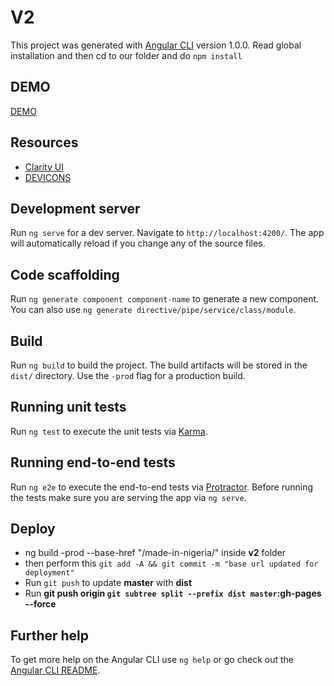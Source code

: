 # V2

This project was generated with [Angular CLI](https://github.com/angular/angular-cli) version 1.0.0. Read global installation and then cd to our folder and do `npm install`

## DEMO
 [DEMO](https://theo4u.github.io/made-in-nigeria/)

## Resources
- [Clarity UI](https://vmware.github.io/clarity)
- [DEVICONS](http://konpa.github.io/devicon)

## Development server

Run `ng serve` for a dev server. Navigate to `http://localhost:4200/`. The app will automatically reload if you change any of the source files.

## Code scaffolding

Run `ng generate component component-name` to generate a new component. You can also use `ng generate directive/pipe/service/class/module`.

## Build

Run `ng build` to build the project. The build artifacts will be stored in the `dist/` directory. Use the `-prod` flag for a production build.

## Running unit tests

Run `ng test` to execute the unit tests via [Karma](https://karma-runner.github.io).

## Running end-to-end tests

Run `ng e2e` to execute the end-to-end tests via [Protractor](http://www.protractortest.org/).
Before running the tests make sure you are serving the app via `ng serve`.


## Deploy  
- ng build -prod --base-href "/made-in-nigeria/" inside **v2** folder
- then perform this `git add -A && git commit -m "base url updated for deployment"`
- Run `git push` to update **master** with **dist**
- Run **git push origin `git subtree split --prefix dist master`:gh-pages --force**

## Further help

To get more help on the Angular CLI use `ng help` or go check out the [Angular CLI README](https://github.com/angular/angular-cli/blob/master/README.md).
